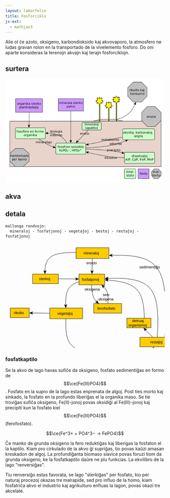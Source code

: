 ```yaml
---
layout: laborfolio
title: Fosforciklo
js-ext:
  - mathjax3
---
```


<!-- 
https://en.wikipedia.org/wiki/Phosphorus_cycle

detala diagramo:
https://www.spektrum.de/lexikon/biologie-kompakt/phosphorkreislauf/8990
-->

Alie ol ĉe azoto, oksigeno, karbondioksido kaj akvovaporo, la atmosfero ne ludas gravan rolon en la transportado de la vivelemento fosforo. Do oni aparte konsideras la terenojn akvajn kaj terajn fosforciklojn.

## surtera
![forsforciklo surtera](../assets/bld/fosforciklo.png)

## akva

## detala

```
mallonga rondvojo: 
  mineraloj - fosfatjonoj - vegetaĵoj - bestoj - restaĵoj - fosfatjonoj
```

<script>

// ni ekstraktis el la origina fosforciklo-detala.graphml 
// per relo-biokemio/pro/trf/graphml2model.pl
const edges = {
  "e0": ["n1", "n2" ],
  "e1": ["n2", "n3" ],
  "e10": ["n9", "n2" ],
  "e11": ["n6", "n1" ],
  "e12": ["n1", "n10" ],
  "e13": ["n10", "n2" ],
  "e2": ["n3", "n2" ],
  "e3": ["n2", "n4" ],
  "e4": ["n4", "n5" ],
  "e5": ["n5", "n6" ],
  "e6": ["n6", "n2" ],
  "e7": ["n4", "n7" ],
  "e8": ["n5", "n8" ],
  "e9": ["n6", "n9" ]
}

const nodes = {}; // ni kolektos aŭtomate el la malsupra svg...

function collect_nodes() {
    for (const n of document.querySelectorAll("svg g[id]")) {
        const id = n.id;
        if (id.startsWith('y.node')) {
            // ni ekstraktas url + text
            let url = '', text = [];
            const a = n.querySelector("a");
            if (a) {
                url = a.getAttribute("xlink:href");
            }
            for (const t of n.querySelectorAll("text")) {
                text.push(t.textContent);
            }
            nodes[id] = {url: url, text: text};
        }
    }
}

function go_to(node_id) {
    const vm_url = ["#dekstren","#maldekstren"];
    let vm_n = 0;

    const at = nodes[node_id];
    console.log('@'+JSON.stringify(at));
    set_text_by_url('#nun',at.text);
    // ni supozas node_id = y.node.NN
    const idP = node_id.split('.');
    if (idP[1] == 'node') {
        const node = "n"+idP[2];
        // por ĉiuj eĝoj elirantaj de la nuna nodo, ni
        // trovu la celon
        for (const e of Object.values(edges)) {
            if (e[0] == node) {
                const target_node = "y.node."+e[1].substring(1);
                const info = nodes[target_node];
                console.log(" --> "+JSON.stringify(info));
                // ni povas momente montri maksimume du vojmontrilojn
                if (vm_url[vm_n]) {
                    vojmontrilo(vm_url[vm_n],info.text,vm_n);
                    vm_n++;
                }
            }
        }
    }
}

function vojmontrilo(vm_url,teksto,not_first) {
    const ns = "http://www.w3.org/2000/svg";
    const g = document.querySelector("svg>g"); // la ĉefa grupo
    const vm_id = node_with_url(vm_url);
    // forigu vojmontrilojn antaŭ aldoni novajn
    if (!not_first) {
        for (const use of document.querySelectorAll("svg>g use")) use.remove();
    }
    if (vm_id) {
        set_text_by_url(vm_url,teksto);
        const vm = document.createElementNS(ns,"use");
        vm.setAttribute("href","#"+vm_id);
        g.append(vm);
    }
}

function node_with_url(url) {
    for (const [id,info] of Object.entries(nodes)) {
        if (info.url == url) {
            return id;
        }
    }
}

function set_text_by_url(url,text) {
    const id = node_with_url(url);
    if (id) {
        const node = document.getElementById(id);
        const tn = node.querySelector("text");
        if (tn) {
            tn.textContent = text.join('\n');
        }
    }
}

function move_to_defs(node_id) {
    const node = document.getElementById(node_id);
    const defs = document.querySelector("svg defs");
    if( node && defs) {
        // node.remove();
        defs.append(node);
    }
}

window.onload = () => {
    collect_nodes();

    // la vojmontrilojn ni aldonos poste depende de la
    // eblaj vojoj en la desegno!
    move_to_defs(node_with_url("#maldekstren"));
    move_to_defs(node_with_url("#dekstren"));

    // iru al komenca nodo...
    go_to(node_with_url("#mineraloj"));

    //const svg = document.getElementsByTagName("svg")[0];
    for (const a of document.querySelectorAll("svg a")) {
        a.addEventListener("click",(event) => {
            event.preventDefault();
            const id = event.currentTarget.closest("g").id;
            console.log(id);
            go_to(id);
        })
    }
}
</script>

<svg xmlns="http://www.w3.org/2000/svg" xmlns:xlink="http://www.w3.org/1999/xlink" fill-opacity="1" color-rendering="auto" color-interpolation="auto" text-rendering="auto" stroke="black" stroke-linecap="square" width="689" stroke-miterlimit="10" shape-rendering="auto" stroke-opacity="1" fill="black" stroke-dasharray="none" font-weight="normal" stroke-width="1" height="451" font-family="'Dialog'" font-style="normal" stroke-linejoin="miter" font-size="12px" stroke-dashoffset="0" image-rendering="auto">
  <!--Generated by ySVG 2.5-->
  <defs id="genericDefs"/>
  <g>
    <defs id="defs1">
      <clipPath clipPathUnits="userSpaceOnUse" id="clipPath1">
        <path d="M0 0 L689 0 L689 451 L0 451 L0 0 Z"/>
      </clipPath>
    </defs>
    <g id="y.node.0">
      <g fill="rgb(153,51,0)" text-rendering="geometricPrecision" shape-rendering="geometricPrecision" transform="matrix(1,0,0,1,58,-32)" stroke="rgb(153,51,0)">
        <path d="M556 467.4203 L558.5 83.9199 L563.5 83.9199 L566 467.4203 Z" stroke="none" fill-rule="evenodd"/>
      </g>
      <g text-rendering="geometricPrecision" stroke-miterlimit="1.45" shape-rendering="geometricPrecision" transform="matrix(1,0,0,1,58,-32)" stroke-linecap="butt">
        <path fill="none" d="M556 467.4203 L558.5 83.9199 L563.5 83.9199 L566 467.4203 Z" fill-rule="evenodd"/>
      </g>
      <g/>
    </g>
    <g id="y.node.1">
      <a target="_blank" xlink:type="simple" xlink:href="#mineraloj" xlink:show="new">
        <g fill="rgb(255,204,0)" text-rendering="geometricPrecision" shape-rendering="geometricPrecision" transform="matrix(1,0,0,1,58,-32)" stroke="rgb(255,204,0)">
          <rect x="165.6" width="104" height="33.84" y="47" stroke="none"/>
        </g>
        <g text-rendering="geometricPrecision" stroke-miterlimit="1.45" shape-rendering="geometricPrecision" transform="matrix(1,0,0,1,58,-32)" stroke-linecap="butt">
          <rect fill="none" x="165.6" width="104" height="33.84" y="47"/>
        </g>
        <g>
          <g text-rendering="geometricPrecision" stroke-miterlimit="1.45" shape-rendering="geometricPrecision" font-family="sans-serif" transform="matrix(1,0,0,1,58,-32)" stroke-linecap="butt">
            <text x="189.4457" xml:space="preserve" y="68.0743" stroke="none">mineraloj</text>
          </g>
        </g>
      </a>
    </g>
    <g id="y.node.2">
      <a target="_blank" xlink:type="simple" xlink:href="#fosfato" xlink:show="new">
        <g fill="rgb(255,204,0)" text-rendering="geometricPrecision" shape-rendering="geometricPrecision" transform="matrix(1,0,0,1,58,-32)" stroke="rgb(255,204,0)">
          <rect x="175" width="81.2" height="33.84" y="130" stroke="none"/>
        </g>
        <g text-rendering="geometricPrecision" stroke-miterlimit="1.45" shape-rendering="geometricPrecision" transform="matrix(1,0,0,1,58,-32)" stroke-linecap="butt">
          <rect fill="none" x="175" width="81.2" height="33.84" y="130"/>
        </g>
        <g>
          <g text-rendering="geometricPrecision" stroke-miterlimit="1.45" shape-rendering="geometricPrecision" font-family="sans-serif" transform="matrix(1,0,0,1,58,-32)" stroke-linecap="butt">
            <text x="184.0707" xml:space="preserve" y="151.0743" stroke="none">fosfatjonoj</text>
          </g>
        </g>
      </a>
    </g>
    <g id="y.node.3">
      <a target="_blank" xlink:type="simple" xlink:href="#ferofosfato" xlink:show="new">
        <g fill="rgb(255,204,0)" text-rendering="geometricPrecision" shape-rendering="geometricPrecision" transform="matrix(1,0,0,1,58,-32)" stroke="rgb(255,204,0)">
          <rect x="221.64" width="88" height="30" y="222.84" stroke="none"/>
        </g>
        <g text-rendering="geometricPrecision" stroke-miterlimit="1.45" shape-rendering="geometricPrecision" transform="matrix(1,0,0,1,58,-32)" stroke-linecap="butt">
          <rect fill="none" x="221.64" width="88" height="30" y="222.84"/>
        </g>
        <g>
          <g text-rendering="geometricPrecision" stroke-miterlimit="1.45" shape-rendering="geometricPrecision" font-family="sans-serif" transform="matrix(1,0,0,1,58,-32)" stroke-linecap="butt">
            <text x="232.9769" xml:space="preserve" y="241.9943" stroke="none">ferofosfato</text>
          </g>
        </g>
      </a>
    </g>
    <g id="y.node.4">
      <a target="_blank" xlink:type="simple" xlink:href="#plantoj" xlink:show="new">
        <g fill="rgb(255,204,0)" text-rendering="geometricPrecision" shape-rendering="geometricPrecision" transform="matrix(1,0,0,1,58,-32)" stroke="rgb(255,204,0)">
          <rect x="82.64" width="104" height="33.84" y="236.96" stroke="none"/>
        </g>
        <g text-rendering="geometricPrecision" stroke-miterlimit="1.45" shape-rendering="geometricPrecision" transform="matrix(1,0,0,1,58,-32)" stroke-linecap="butt">
          <rect fill="none" x="82.64" width="104" height="33.84" y="236.96"/>
        </g>
        <g>
          <g text-rendering="geometricPrecision" stroke-miterlimit="1.45" shape-rendering="geometricPrecision" font-family="sans-serif" transform="matrix(1,0,0,1,58,-32)" stroke-linecap="butt">
            <text x="106.8636" xml:space="preserve" y="258.0343" stroke="none">vegetaĵoj</text>
          </g>
        </g>
      </a>
    </g>
    <g id="y.node.5">
      <a target="_blank" xlink:type="simple" xlink:href="#bestoj" xlink:show="new">
        <g fill="rgb(255,204,0)" text-rendering="geometricPrecision" shape-rendering="geometricPrecision" transform="matrix(1,0,0,1,58,-32)" stroke="rgb(255,204,0)">
          <rect x="182.64" width="94" height="30" y="365.96" stroke="none"/>
        </g>
        <g text-rendering="geometricPrecision" stroke-miterlimit="1.45" shape-rendering="geometricPrecision" transform="matrix(1,0,0,1,58,-32)" stroke-linecap="butt">
          <rect fill="none" x="182.64" width="94" height="30" y="365.96"/>
        </g>
        <g>
          <g text-rendering="geometricPrecision" stroke-miterlimit="1.45" shape-rendering="geometricPrecision" font-family="sans-serif" transform="matrix(1,0,0,1,58,-32)" stroke-linecap="butt">
            <text x="211.3236" xml:space="preserve" y="385.1143" stroke="none">bestoj</text>
          </g>
        </g>
      </a>
    </g>
    <g id="y.node.6">
      <a target="_blank" xlink:type="simple" xlink:href="#restoj" xlink:show="new">
        <g fill="rgb(255,204,0)" text-rendering="geometricPrecision" shape-rendering="geometricPrecision" transform="matrix(1,0,0,1,58,-32)" stroke="rgb(255,204,0)">
          <rect x="367.64" width="110" height="30" y="328.96" stroke="none"/>
        </g>
        <g text-rendering="geometricPrecision" stroke-miterlimit="1.45" shape-rendering="geometricPrecision" transform="matrix(1,0,0,1,58,-32)" stroke-linecap="butt">
          <rect fill="none" x="367.64" width="110" height="30" y="328.96"/>
        </g>
        <g>
          <g text-rendering="geometricPrecision" stroke-miterlimit="1.45" shape-rendering="geometricPrecision" font-family="sans-serif" transform="matrix(1,0,0,1,58,-32)" stroke-linecap="butt">
            <text x="400.3217" xml:space="preserve" y="348.1143" stroke="none">restaĵoj</text>
          </g>
        </g>
      </a>
    </g>
    <g id="y.node.7">
      <a target="_blank" xlink:type="simple" xlink:href="#rikolto" xlink:show="new">
        <g fill="rgb(255,204,0)" text-rendering="geometricPrecision" shape-rendering="geometricPrecision" transform="matrix(1,0,0,1,58,-32)" stroke="rgb(255,204,0)">
          <rect x="-42.36" width="60" height="30" y="236.96" stroke="none"/>
        </g>
        <g text-rendering="geometricPrecision" stroke-miterlimit="1.45" shape-rendering="geometricPrecision" transform="matrix(1,0,0,1,58,-32)" stroke-linecap="butt">
          <rect fill="none" x="-42.36" width="60" height="30" y="236.96"/>
        </g>
        <g>
          <g text-rendering="geometricPrecision" stroke-miterlimit="1.45" shape-rendering="geometricPrecision" font-family="sans-serif" transform="matrix(1,0,0,1,58,-32)" stroke-linecap="butt">
            <text x="-31.3297" xml:space="preserve" y="256.1143" stroke="none">rikolto</text>
          </g>
        </g>
      </a>
    </g>
    <g id="y.node.8">
      <a target="_blank" xlink:type="simple" xlink:href="#konsumado" xlink:show="new">
        <g fill="rgb(255,204,0)" text-rendering="geometricPrecision" shape-rendering="geometricPrecision" transform="matrix(1,0,0,1,58,-32)" stroke="rgb(255,204,0)">
          <rect x="182.64" width="94" height="30" y="437.42" stroke="none"/>
        </g>
        <g text-rendering="geometricPrecision" stroke-miterlimit="1.45" shape-rendering="geometricPrecision" transform="matrix(1,0,0,1,58,-32)" stroke-linecap="butt">
          <rect fill="none" x="182.64" width="94" height="30" y="437.42"/>
        </g>
        <g>
          <g text-rendering="geometricPrecision" stroke-miterlimit="1.45" shape-rendering="geometricPrecision" font-family="sans-serif" transform="matrix(1,0,0,1,58,-32)" stroke-linecap="butt">
            <text x="194.7621" xml:space="preserve" y="456.5743" stroke="none">konsumado</text>
          </g>
        </g>
      </a>
    </g>
    <g id="y.node.9">
      <a target="_blank" xlink:type="simple" xlink:href="#detruantoj" xlink:show="new">
        <g fill="rgb(255,204,0)" text-rendering="geometricPrecision" shape-rendering="geometricPrecision" transform="matrix(1,0,0,1,58,-32)" stroke="rgb(255,204,0)">
          <rect x="326.6" width="76" height="30" y="268.96" stroke="none"/>
        </g>
        <g text-rendering="geometricPrecision" stroke-miterlimit="1.45" shape-rendering="geometricPrecision" transform="matrix(1,0,0,1,58,-32)" stroke-linecap="butt">
          <rect fill="none" x="326.6" width="76" height="30" y="268.96"/>
        </g>
        <g>
          <g text-rendering="geometricPrecision" stroke-miterlimit="1.45" shape-rendering="geometricPrecision" font-family="sans-serif" transform="matrix(1,0,0,1,58,-32)" stroke-linecap="butt">
            <text x="343.1342" xml:space="preserve" y="281.1299" stroke="none">detruaj</text>
            <text x="331.1986" xml:space="preserve" y="295.0987" stroke="none">organismoj</text>
          </g>
        </g>
      </a>
    </g>
    <g id="y.node.10">
      <a target="_blank" xlink:type="simple" xlink:href="#sterko" xlink:show="new">
        <g fill="rgb(255,204,0)" text-rendering="geometricPrecision" shape-rendering="geometricPrecision" transform="matrix(1,0,0,1,58,-32)" stroke="rgb(255,204,0)">
          <rect x="28.4" width="81.2" height="30" y="130" stroke="none"/>
        </g>
        <g text-rendering="geometricPrecision" stroke-miterlimit="1.45" shape-rendering="geometricPrecision" transform="matrix(1,0,0,1,58,-32)" stroke-linecap="butt">
          <rect fill="none" x="28.4" width="81.2" height="30" y="130"/>
        </g>
        <g>
          <g text-rendering="geometricPrecision" stroke-miterlimit="1.45" shape-rendering="geometricPrecision" font-family="sans-serif" transform="matrix(1,0,0,1,58,-32)" stroke-linecap="butt">
            <text x="48.5508" xml:space="preserve" y="149.1543" stroke="none">sterkoj</text>
          </g>
        </g>
      </a>
    </g>
    <g id="y.node.11">
      <a target="_blank" xlink:type="simple" xlink:href="#nun" xlink:show="new">
        <g fill="rgb(153,255,153)" text-rendering="geometricPrecision" shape-rendering="geometricPrecision" transform="matrix(1,0,0,1,58,-32)" stroke="rgb(153,255,153)">
          <rect x="512" y="83.92" width="104" rx="4" ry="4" height="50" stroke="none"/>
        </g>
        <g text-rendering="geometricPrecision" stroke-miterlimit="1.45" shape-rendering="geometricPrecision" transform="matrix(1,0,0,1,58,-32)" stroke-linecap="butt">
          <rect x="512" y="83.92" fill="none" width="104" rx="4" ry="4" height="50"/>
        </g>
        <g>
          <g text-rendering="geometricPrecision" stroke-miterlimit="1.45" shape-rendering="geometricPrecision" font-family="sans-serif" transform="matrix(1,0,0,1,58,-32)" stroke-linecap="butt">
            <text x="535.8457" xml:space="preserve" y="113.0743" stroke="none">mineraloj</text>
          </g>
        </g>
      </a>
    </g>
    <g id="y.node.12">
      <a target="_blank" xlink:type="simple" xlink:href="#dekstren" xlink:show="new">
        <g fill="rgb(204,255,153)" text-rendering="geometricPrecision" shape-rendering="geometricPrecision" transform="matrix(1,0,0,1,58,-32)" stroke="rgb(204,255,153)">
          <path d="M522 139.55 L606.6001 139.55 L616 164.55 L606.6001 189.55 L522 189.55 L531.3999 164.55 Z" stroke="none" fill-rule="evenodd"/>
        </g>
        <g text-rendering="geometricPrecision" stroke-miterlimit="1.45" shape-rendering="geometricPrecision" transform="matrix(1,0,0,1,58,-32)" stroke-linecap="butt">
          <path fill="none" d="M522 139.55 L606.6001 139.55 L616 164.55 L606.6001 189.55 L522 189.55 L531.3999 164.55 Z" fill-rule="evenodd"/>
        </g>
        <g>
          <g text-rendering="geometricPrecision" stroke-miterlimit="1.45" shape-rendering="geometricPrecision" font-family="sans-serif" transform="matrix(1,0,0,1,58,-32)" stroke-linecap="butt">
            <text x="537.4707" xml:space="preserve" y="161.7199" stroke="none">fosfatjonoj</text>
            <text x="542.7646" xml:space="preserve" y="175.6887" stroke="none">(rondiro)</text>
          </g>
        </g>
      </a>
    </g>
    <g id="y.node.13">
      <a target="_blank" xlink:type="simple" xlink:href="#maldekstren" xlink:show="new">
        <g fill="rgb(204,255,153)" text-rendering="geometricPrecision" shape-rendering="geometricPrecision" transform="matrix(1,0,0,1,58,-32)" stroke="rgb(204,255,153)">
          <path d="M521.4001 194.4633 L606 194.4633 L596.5999 219.4633 L606 244.4633 L521.4001 244.4633 L512 219.4633 Z" stroke="none" fill-rule="evenodd"/>
        </g>
        <g text-rendering="geometricPrecision" stroke-miterlimit="1.45" shape-rendering="geometricPrecision" transform="matrix(1,0,0,1,58,-32)" stroke-linecap="butt">
          <path fill="none" d="M521.4001 194.4633 L606 194.4633 L596.5999 219.4633 L606 244.4633 L521.4001 244.4633 L512 219.4633 Z" fill-rule="evenodd"/>
        </g>
        <g>
          <g text-rendering="geometricPrecision" stroke-miterlimit="1.45" shape-rendering="geometricPrecision" font-family="sans-serif" transform="matrix(1,0,0,1,58,-32)" stroke-linecap="butt">
            <text x="538.5508" xml:space="preserve" y="223.6176" stroke="none">sterkoj</text>
          </g>
        </g>
      </a>
    </g>
    <g id="y.edge.0">
      <g text-rendering="geometricPrecision" stroke-miterlimit="1.45" shape-rendering="geometricPrecision" transform="matrix(1,0,0,1,58,-32)" stroke-linecap="butt">
        <path fill="none" d="M217.1923 80.84 L216.2004 122.0023"/>
        <path d="M216.0077 130 L221.2953 118.1239 L216.2245 121.0026 L211.2982 117.883 Z" stroke="none"/>
      </g>
      <g>
        <g text-rendering="geometricPrecision" stroke-miterlimit="1.45" shape-rendering="geometricPrecision" font-family="sans-serif" transform="matrix(1,0,0,1,58,-32)" stroke-linecap="butt">
          <text x="198.5389" xml:space="preserve" y="98.9787" stroke="none">erozio</text>
        </g>
      </g>
    </g>
    <g id="y.edge.1">
      <g text-rendering="geometricPrecision" stroke-miterlimit="1.45" shape-rendering="geometricPrecision" transform="matrix(1,0,0,1,58,-32)" stroke-linecap="butt">
        <path fill="none" d="M215.0264 163.8053 L215.1481 168.6296 L215.4065 174.0852 L215.8125 179.4062 L216.3955 184.5658 L217.1852 189.537 L218.2109 194.293 L219.5023 198.8067 L221.0888 203.0514 L223 207 L225.2555 210.6347 L227.8356 213.9734 L230.7109 217.043 L231.5508 217.799 L231.6304 217.8595"/>
        <path d="M237.8384 222.9053 L231.68 211.4565 L230.8544 217.2287 L225.3727 219.2166 Z" stroke="none"/>
      </g>
      <g>
        <g text-rendering="geometricPrecision" stroke-miterlimit="1.45" shape-rendering="geometricPrecision" font-family="sans-serif" transform="matrix(1,0,0,1,58,-32)" stroke-linecap="butt">
          <text x="192.7527" xml:space="preserve" y="181.9787" stroke="none">oksigena</text>
        </g>
      </g>
    </g>
    <g id="y.edge.2">
      <g text-rendering="geometricPrecision" stroke-miterlimit="1.45" shape-rendering="geometricPrecision" transform="matrix(1,0,0,1,58,-32)" stroke-linecap="butt">
        <path fill="none" d="M266.3444 222.8149 L266.4609 221.4023 L266.7778 216.2963 L266.9488 211.2701 L266.9375 206.3438 L266.7075 201.5372 L266.2222 196.8704 L265.4453 192.3633 L264.3403 188.0359 L262.8707 183.9081 L261 180 L258.704 176.3248 L256.007 172.8692 L252.9453 169.6133 L252.2496 168.9819 L252.1712 168.9198"/>
        <path d="M246.0566 163.7611 L252.0043 175.3207 L252.9355 169.5646 L258.4526 167.6775 Z" stroke="none"/>
      </g>
      <g>
        <g text-rendering="geometricPrecision" stroke-miterlimit="1.45" shape-rendering="geometricPrecision" font-family="sans-serif" transform="matrix(1,0,0,1,58,-32)" stroke-linecap="butt">
          <text x="250.3274" xml:space="preserve" y="199.0699" stroke="none">sen-</text>
          <text x="236.1946" xml:space="preserve" y="213.0387" stroke="none">oksigena</text>
        </g>
      </g>
    </g>
    <g id="y.edge.3">
      <g text-rendering="geometricPrecision" stroke-miterlimit="1.45" shape-rendering="geometricPrecision" transform="matrix(1,0,0,1,58,-32)" stroke-linecap="butt">
        <path fill="none" d="M175.0033 154.1784 L173.7812 154.5312 L167.7146 156.6509 L162.0185 159.0926 L156.7461 161.9023 L151.9502 165.1262 L147.6839 168.81 L144 173 L140.9339 177.7267 L138.4502 182.9595 L136.4961 188.6523 L135.0185 194.7593 L133.9646 201.2342 L133.2812 208.0312 L132.9156 215.1043 L132.8148 222.4074 L132.9119 228.9581 L132.9154 229.058"/>
        <path d="M133.1789 237.0537 L137.781 224.8956 L132.8825 228.0586 L127.7864 225.2249 Z" stroke="none"/>
      </g>
    </g>
    <g id="y.edge.4">
      <g text-rendering="geometricPrecision" stroke-miterlimit="1.45" shape-rendering="geometricPrecision" transform="matrix(1,0,0,1,58,-32)" stroke-linecap="butt">
        <path fill="none" d="M133.3971 270.7986 L133.3715 271.6331 L133.207 280.8086 L133.2222 289.8148 L133.477 298.5953 L134.0312 307.0938 L134.9449 315.2536 L136.2778 323.0185 L138.0898 330.332 L140.441 337.1377 L143.3911 343.3792 L147 349 L151.3077 353.9625 L156.2743 358.3044 L161.8398 362.082 L167.9444 365.3519 L174.5282 368.1703 L175.0712 368.3582 L175.1674 368.3855"/>
        <path d="M182.7475 370.9433 L172.9761 362.369 L174.2199 368.0657 L169.7788 371.8441 Z" stroke="none"/>
      </g>
    </g>
    <g id="y.edge.5">
      <g text-rendering="geometricPrecision" stroke-miterlimit="1.45" shape-rendering="geometricPrecision" transform="matrix(1,0,0,1,58,-32)" stroke-linecap="butt">
        <path fill="none" d="M276.6253 382.3906 L285 382.7408 L298.3555 383.185 L311.2812 383.4688 L323.6914 383.5598 L335.5 383.4259 L346.6211 383.0352 L356.9688 382.3553 L366.457 381.3543 L375 380 L382.5404 378.271 L389.1354 376.1887 L394.8711 373.7852 L399.8333 371.0926 L404.1081 368.1431 L407.7177 365.0237 L407.7832 364.9481"/>
        <path d="M413.029 358.9081 L401.3853 364.6895 L407.1274 365.7031 L408.9353 371.2467 Z" stroke="none"/>
      </g>
    </g>
    <g id="y.edge.6">
      <g text-rendering="geometricPrecision" stroke-miterlimit="1.45" shape-rendering="geometricPrecision" transform="matrix(1,0,0,1,58,-32)" stroke-linecap="butt">
        <path fill="none" d="M422.7348 328.9527 L422.9154 325.5007 L423.6979 308.1308 L424.2148 291.0195 L424.3333 274.2963 L423.9206 258.0904 L422.8438 242.5312 L420.9701 227.7481 L418.1667 213.8704 L414.3008 201.0273 L409.2396 189.3484 L402.8503 178.9628 L395 170 L385.6003 162.5462 L374.7396 156.515 L362.5508 151.7773 L349.1667 148.2037 L334.72 145.6648 L319.3438 144.0312 L303.1706 143.1738 L286.3333 142.963 L268.9648 143.2695 L264.2235 143.4549"/>
        <path d="M256.2296 143.7674 L268.4157 148.2948 L265.2227 143.4158 L268.0251 138.3025 Z" stroke="none"/>
      </g>
    </g>
    <g id="y.edge.11">
      <g text-rendering="geometricPrecision" stroke-miterlimit="1.45" shape-rendering="geometricPrecision" transform="matrix(1,0,0,1,58,-32)" stroke-linecap="butt">
        <path fill="none" d="M445.8477 328.9333 L446.3113 320.6945 L447.4908 297.5555 L448.4062 274.75 L448.9259 252.4444 L448.9178 230.8056 L448.25 210 L446.7905 190.1945 L444.4074 171.5556 L440.9688 154.25 L436.3426 138.4444 L430.397 124.3056 L423 112 L414.0637 101.6389 L403.6759 93.1111 L391.9688 86.25 L379.0741 80.8889 L365.1238 76.8611 L350.25 74 L334.5845 72.1389 L318.2592 71.1111 L301.4062 70.75 L284.1574 70.8889 L277.6176 71.0652"/>
        <path d="M269.6205 71.2809 L281.7509 75.9556 L278.6172 71.0383 L281.4813 65.9592 Z" stroke="none"/>
      </g>
      <g>
        <g text-rendering="geometricPrecision" stroke-miterlimit="1.45" shape-rendering="geometricPrecision" font-family="sans-serif" transform="matrix(1,0,0,1,58,-32)" stroke-linecap="butt">
          <text x="365.9196" xml:space="preserve" y="112.1829" stroke="none">sedimentiĝo</text>
        </g>
      </g>
    </g>
    <g id="y.edge.7">
      <g text-rendering="geometricPrecision" stroke-miterlimit="1.45" shape-rendering="geometricPrecision" transform="matrix(1,0,0,1,58,-32)" stroke-linecap="butt">
        <path fill="none" d="M82.64 253.2008 L25.6393 252.4563"/>
        <path d="M17.64 252.3518 L29.5737 257.5081 L26.6392 252.4694 L29.7043 247.509 Z" stroke="none"/>
      </g>
    </g>
    <g id="y.edge.8">
      <g text-rendering="geometricPrecision" stroke-miterlimit="1.45" shape-rendering="geometricPrecision" transform="matrix(1,0,0,1,58,-32)" stroke-linecap="butt">
        <path fill="none" d="M229.64 395.96 L229.64 429.42"/>
        <path d="M229.64 437.42 L234.64 425.42 L229.64 428.42 L224.64 425.42 Z" stroke="none"/>
      </g>
    </g>
    <g id="y.edge.9">
      <g text-rendering="geometricPrecision" stroke-miterlimit="1.45" shape-rendering="geometricPrecision" transform="matrix(1,0,0,1,58,-32)" stroke-linecap="butt">
        <path fill="none" d="M408.13 328.96 L384.6721 304.71"/>
        <path d="M379.11 298.96 L383.8595 311.0613 L385.3674 305.4287 L391.047 304.1086 Z" stroke="none"/>
      </g>
    </g>
    <g id="y.edge.10">
      <g text-rendering="geometricPrecision" stroke-miterlimit="1.45" shape-rendering="geometricPrecision" transform="matrix(1,0,0,1,58,-32)" stroke-linecap="butt">
        <path fill="none" d="M381.6322 268.9195 L381.3345 260.5116 L380.7695 249.9453 L379.9259 239.5926 L378.7108 229.5246 L377.0312 219.8125 L374.7944 210.5275 L371.9074 201.7407 L368.2773 193.5234 L363.8113 185.9468 L358.4165 179.0819 L352 173 L344.4998 167.7486 L335.978 163.2801 L326.5273 159.5234 L316.2407 156.4074 L305.2111 153.8608 L293.5312 151.8125 L281.2941 150.1913 L268.5926 148.9259 L264.1865 148.5954"/>
        <path d="M256.2089 147.997 L267.8013 153.8806 L265.1837 148.6702 L268.5493 143.9086 Z" stroke="none"/>
      </g>
    </g>
    <g id="y.edge.12">
      <g text-rendering="geometricPrecision" stroke-miterlimit="1.45" shape-rendering="geometricPrecision" transform="matrix(1,0,0,1,58,-32)" stroke-linecap="butt">
        <path fill="none" d="M165.6397 61.7501 L155.0447 61.8296 L143.6562 62.1875 L132.8147 62.8683 L122.6111 63.9259 L113.1367 65.4141 L104.4826 67.3866 L96.74 69.8973 L90 73 L84.3233 76.7306 L79.6493 81.0532 L75.8867 85.9141 L72.9444 91.2593 L70.7313 97.035 L69.1562 103.1875 L68.128 109.6629 L67.5556 116.4074 L67.388 122.0156 L67.389 122.1156"/>
        <path d="M67.4091 130.1155 L72.3789 118.103 L67.3864 121.1156 L62.3789 118.1282 Z" stroke="none"/>
      </g>
    </g>
    <g id="y.edge.13">
      <g text-rendering="geometricPrecision" stroke-miterlimit="1.45" shape-rendering="geometricPrecision" transform="matrix(1,0,0,1,58,-32)" stroke-linecap="butt">
        <path fill="none" d="M109.5686 144.9138 L111.6992 144.918 L117.2419 144.9363 L123.0016 144.9634 L129 145 L135.2516 145.0467 L141.7419 145.103 L148.4492 145.168 L155.3519 145.2407 L162.4281 145.3204 L166.9744 145.3744 L167.0744 145.3757"/>
        <path d="M175.0738 145.4732 L163.1357 140.3272 L166.0745 145.3635 L163.0137 150.3265 Z" stroke="none"/>
      </g>
    </g>
  </g>
</svg>



### fosfatkaptilo

Se la akvo de lago havas sufiĉe da oksigeno, fosfato sedimentiĝas en formo de $$\ce{Fe(III)PO4}$$. Fosfato en la supro de la lago estas enprenata de algoj. Post ties morto kaj sinkado, la fosfato en la profundo liberiĝas el la organika maso. Se tie troviĝas sufiĉa oksigeno, Fe(II)-jonoj povas oksidiĝi al Fe(III)-jonoj kaj precipiti kun la fosfato kiel $$\ce{Fe(III)PO4}$$ (ferofosfato).

$$\ce{Fe^3+ + PO4^3− → FePO4}$$

Ĉe manko de grunda oksigeno la fero reduktiĝas kaj liberigas la fosfaton el la kaptilo. Kiam pro cirkulado de la akvo ĝi supriĝas, tio povas kaŭzi amasan kreskadon de algoj. La profundiĝanta biomaso siavice povas foruzi tiom da grunda oksigeno, ke la fosfatkaptilo daŭre ne plu funkcias. La ekvilibro de la lago "renversiĝas".

Tiu renversiĝo estas favorata, se lago "sterkiĝas" per fosfato, kio per naturaj procezoj okazas tre malrapide, sed pro influo de la homo, kiam fosfatriĉa akvo el industrio kaj agrikulturo enfluas la lagon, povas okazi tre akcelate.

<!-- malseka grundo... 
https://en.wikipedia.org/wiki/Eutrophication
https://de.wikipedia.org/wiki/Phosphatfalle
https://de.wikipedia.org/wiki/Umkippen

-->